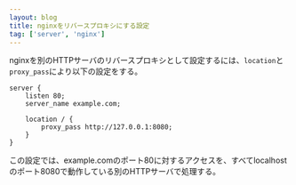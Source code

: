 ```yaml
---
layout: blog
title: nginxをリバースプロキシにする設定
tag: ['server', 'nginx']
---
```




nginxを別のHTTPサーバのリバースプロキシとして設定するには、`location`と`proxy_pass`により以下の設定をする。

~~~~
server {
	listen 80;
	server_name example.com;

	location / {
		proxy_pass http://127.0.0.1:8080;
	}
}
~~~~

この設定では、example.comのポート80に対するアクセスを、すべてlocalhostのポート8080で動作している別のHTTPサーバで処理する。
